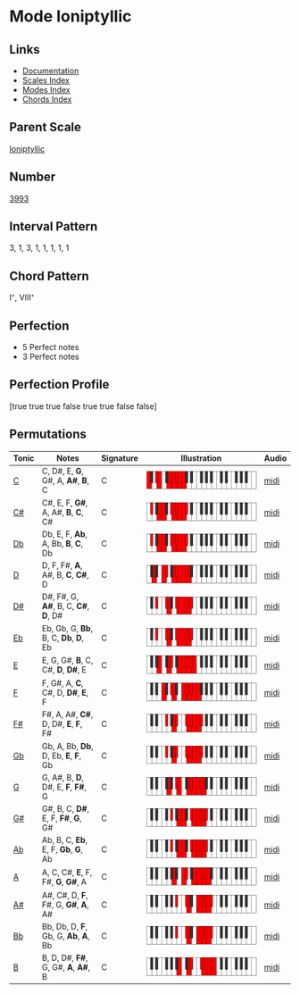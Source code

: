 # Mode Ioniptyllic

## Links

- [Documentation](index.md)
- [Scales Index](Scales.md)
- [Modes Index](Modes.md)
- [Chords Index](Chords.md)

## Parent Scale

[Ioniptyllic](ScaleIoniptyllic.md)

## Number

[3993](https://ianring.com/musictheory/scales/3993)

## Interval Pattern

3, 1, 3, 1, 1, 1, 1, 1

## Chord Pattern

I⁺, VIII⁺

## Perfection

- 5 Perfect notes
- 3 Perfect notes

## Perfection Profile

[true true true false true true false false]

## Permutations

| Tonic | Notes | Signature | Illustration | Audio |
|-------|-------|-----------|--------------|-------|
| [C](ModeCNaturalIoniptyllic.md) | C, D#, E, **G**, G#, A, **A#**, **B**, C | C | ![CNaturalIoniptyllic](ModeCNaturalIoniptyllic.png) | [midi](https://github.com/edipermadi/music/blob/main/docs/ModeCNaturalIoniptyllic.mid?raw=true) |
| [C#](ModeCSharpIoniptyllic.md) | C#, E, F, **G#**, A, A#, **B**, **C**, C# | C | ![CSharpIoniptyllic](ModeCSharpIoniptyllic.png) | [midi](https://github.com/edipermadi/music/blob/main/docs/ModeCSharpIoniptyllic.mid?raw=true) |
| [Db](ModeDFlatIoniptyllic.md) | Db, E, F, **Ab**, A, Bb, **B**, **C**, Db | C | ![DFlatIoniptyllic](ModeDFlatIoniptyllic.png) | [midi](https://github.com/edipermadi/music/blob/main/docs/ModeDFlatIoniptyllic.mid?raw=true) |
| [D](ModeDNaturalIoniptyllic.md) | D, F, F#, **A**, A#, B, **C**, **C#**, D | C | ![DNaturalIoniptyllic](ModeDNaturalIoniptyllic.png) | [midi](https://github.com/edipermadi/music/blob/main/docs/ModeDNaturalIoniptyllic.mid?raw=true) |
| [D#](ModeDSharpIoniptyllic.md) | D#, F#, G, **A#**, B, C, **C#**, **D**, D# | C | ![DSharpIoniptyllic](ModeDSharpIoniptyllic.png) | [midi](https://github.com/edipermadi/music/blob/main/docs/ModeDSharpIoniptyllic.mid?raw=true) |
| [Eb](ModeEFlatIoniptyllic.md) | Eb, Gb, G, **Bb**, B, C, **Db**, **D**, Eb | C | ![EFlatIoniptyllic](ModeEFlatIoniptyllic.png) | [midi](https://github.com/edipermadi/music/blob/main/docs/ModeEFlatIoniptyllic.mid?raw=true) |
| [E](ModeENaturalIoniptyllic.md) | E, G, G#, **B**, C, C#, **D**, **D#**, E | C | ![ENaturalIoniptyllic](ModeENaturalIoniptyllic.png) | [midi](https://github.com/edipermadi/music/blob/main/docs/ModeENaturalIoniptyllic.mid?raw=true) |
| [F](ModeFNaturalIoniptyllic.md) | F, G#, A, **C**, C#, D, **D#**, **E**, F | C | ![FNaturalIoniptyllic](ModeFNaturalIoniptyllic.png) | [midi](https://github.com/edipermadi/music/blob/main/docs/ModeFNaturalIoniptyllic.mid?raw=true) |
| [F#](ModeFSharpIoniptyllic.md) | F#, A, A#, **C#**, D, D#, **E**, **F**, F# | C | ![FSharpIoniptyllic](ModeFSharpIoniptyllic.png) | [midi](https://github.com/edipermadi/music/blob/main/docs/ModeFSharpIoniptyllic.mid?raw=true) |
| [Gb](ModeGFlatIoniptyllic.md) | Gb, A, Bb, **Db**, D, Eb, **E**, **F**, Gb | C | ![GFlatIoniptyllic](ModeGFlatIoniptyllic.png) | [midi](https://github.com/edipermadi/music/blob/main/docs/ModeGFlatIoniptyllic.mid?raw=true) |
| [G](ModeGNaturalIoniptyllic.md) | G, A#, B, **D**, D#, E, **F**, **F#**, G | C | ![GNaturalIoniptyllic](ModeGNaturalIoniptyllic.png) | [midi](https://github.com/edipermadi/music/blob/main/docs/ModeGNaturalIoniptyllic.mid?raw=true) |
| [G#](ModeGSharpIoniptyllic.md) | G#, B, C, **D#**, E, F, **F#**, **G**, G# | C | ![GSharpIoniptyllic](ModeGSharpIoniptyllic.png) | [midi](https://github.com/edipermadi/music/blob/main/docs/ModeGSharpIoniptyllic.mid?raw=true) |
| [Ab](ModeAFlatIoniptyllic.md) | Ab, B, C, **Eb**, E, F, **Gb**, **G**, Ab | C | ![AFlatIoniptyllic](ModeAFlatIoniptyllic.png) | [midi](https://github.com/edipermadi/music/blob/main/docs/ModeAFlatIoniptyllic.mid?raw=true) |
| [A](ModeANaturalIoniptyllic.md) | A, C, C#, **E**, F, F#, **G**, **G#**, A | C | ![ANaturalIoniptyllic](ModeANaturalIoniptyllic.png) | [midi](https://github.com/edipermadi/music/blob/main/docs/ModeANaturalIoniptyllic.mid?raw=true) |
| [A#](ModeASharpIoniptyllic.md) | A#, C#, D, **F**, F#, G, **G#**, **A**, A# | C | ![ASharpIoniptyllic](ModeASharpIoniptyllic.png) | [midi](https://github.com/edipermadi/music/blob/main/docs/ModeASharpIoniptyllic.mid?raw=true) |
| [Bb](ModeBFlatIoniptyllic.md) | Bb, Db, D, **F**, Gb, G, **Ab**, **A**, Bb | C | ![BFlatIoniptyllic](ModeBFlatIoniptyllic.png) | [midi](https://github.com/edipermadi/music/blob/main/docs/ModeBFlatIoniptyllic.mid?raw=true) |
| [B](ModeBNaturalIoniptyllic.md) | B, D, D#, **F#**, G, G#, **A**, **A#**, B | C | ![BNaturalIoniptyllic](ModeBNaturalIoniptyllic.png) | [midi](https://github.com/edipermadi/music/blob/main/docs/ModeBNaturalIoniptyllic.mid?raw=true) |
